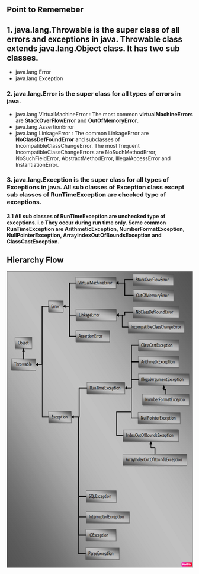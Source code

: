 
## Point to Rememeber

## 1. java.lang.Throwable is the super class of all errors and exceptions in java. Throwable class extends java.lang.Object class. It has two sub classes.
- java.lang.Error
- java.lang.Exception

### 2. java.lang.Error is the super class for all types of errors in java.

- java.lang.VirtualMachineError : The most common **virtualMachineErrors** are **StackOverFlowError** and **OutOfMemoryError**.
- java.lang.AssertionError
- java.lang.LinkageError  : The common LinkageError are **NoClassDefFoundError** and subclasses of IncompatibleClassChangeError. The most frequent IncompatibleClassChangeErrors are  NoSuchMethodError, NoSuchFieldError, AbstractMethodError, IllegalAccessError and InstantiationError.

### 3. java.lang.Exception is the super class for all types of Exceptions in java. All sub classes of Exception class except sub classes of RunTimeException are checked type of exceptions. 

#### 3.1 All sub classes of RunTimeException are unchecked type of exceptions. i.e They occur during run time only. Some common RunTimeException are ArithmeticException, NumberFormatException, NullPointerException, ArrayIndexOutOfBoundsException and ClassCastException.


## Hierarchy Flow

<img src="hie.png" alt="Exception Hierarchy" width="1200" height="800">
